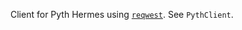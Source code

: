 <!-- cargo-rdme start -->

Client for Pyth Hermes using [`reqwest`]. See `PythClient`.

[`reqwest`]: https://docs.rs/reqwest/latest/reqwest/

<!-- cargo-rdme end -->
